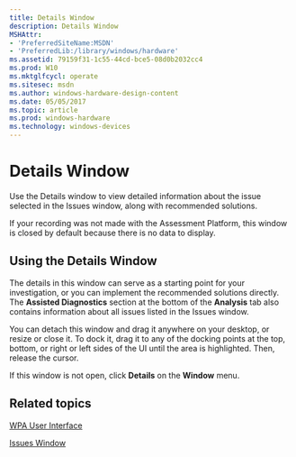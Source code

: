 ```yaml
---
title: Details Window
description: Details Window
MSHAttr:
- 'PreferredSiteName:MSDN'
- 'PreferredLib:/library/windows/hardware'
ms.assetid: 79159f31-1c55-44cd-bce5-08d0b2032cc4
ms.prod: W10
ms.mktglfcycl: operate
ms.sitesec: msdn
ms.author: windows-hardware-design-content
ms.date: 05/05/2017
ms.topic: article
ms.prod: windows-hardware
ms.technology: windows-devices
---
```


# Details Window


Use the Details window to view detailed information about the issue selected in the Issues window, along with recommended solutions.

If your recording was not made with the Assessment Platform, this window is closed by default because there is no data to display.

## Using the Details Window


The details in this window can serve as a starting point for your investigation, or you can implement the recommended solutions directly. The **Assisted Diagnostics** section at the bottom of the **Analysis** tab also contains information about all issues listed in the Issues window.

You can detach this window and drag it anywhere on your desktop, or resize or close it. To dock it, drag it to any of the docking points at the top, bottom, or right or left sides of the UI until the area is highlighted. Then, release the cursor.

If this window is not open, click **Details** on the **Window** menu.

## Related topics


[WPA User Interface](wpa-user-interface.md)

[Issues Window](issues-window.md)

 

 







